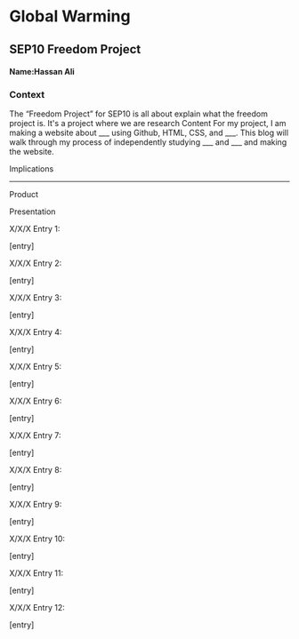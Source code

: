 # Global Warming
## SEP10 Freedom Project
#### Name:**Hassan Ali**

### Context
The “Freedom Project” for SEP10 is all about explain what the freedom project is. It's a project where we are research
Content
For my project, I am making a website about ___ using Github, HTML, CSS, and ___. This blog will walk through my process of independently studying ___ and ___ and making the website.

Implications
___

Product

Presentation


X/X/X Entry 1:

[entry]


X/X/X Entry 2:

[entry]


X/X/X Entry 3:

[entry]


X/X/X Entry 4:

[entry]


X/X/X Entry 5:

[entry]


X/X/X Entry 6:

[entry]


X/X/X Entry 7:

[entry]


X/X/X Entry 8:

[entry]


X/X/X Entry 9:

[entry]


X/X/X Entry 10:

[entry]


X/X/X Entry 11:

[entry]


X/X/X Entry 12:

[entry]

